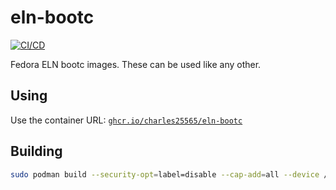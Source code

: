 # eln-bootc

[![CI/CD](https://github.com/charles25565/eln-bootc/actions/workflows/ci-cd.yml/badge.svg)](https://github.com/charles25565/eln-bootc/actions/workflows/ci-cd.yml)

Fedora ELN bootc images. These can be used like any other.

## Using

Use the container URL: [`ghcr.io/charles25565/eln-bootc`](https://ghcr.io/charles25565/eln-bootc)

## Building

```bash
sudo podman build --security-opt=label=disable --cap-add=all --device /dev/fuse -t localhost/eln-bootc:latest .
```
